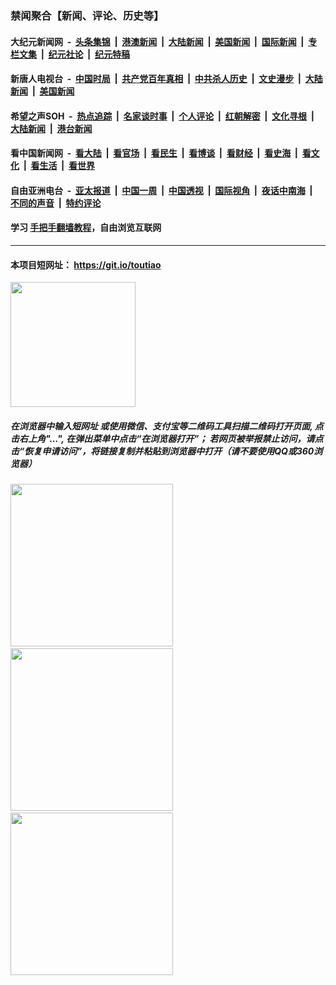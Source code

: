 ### 禁闻聚合【新闻、评论、历史等】

#### 大纪元新闻网 &nbsp;-&nbsp; [头条集锦](indexes/E头条集锦.md?t=03101631) &nbsp;|&nbsp; [港澳新闻](indexes/E港澳新闻.md?t=03101631)  &nbsp;|&nbsp; [大陆新闻](indexes/E大陆新闻.md?t=03101631) &nbsp;|&nbsp; [美国新闻](indexes/E美国新闻.md?t=03101631) &nbsp;|&nbsp; [国际新闻](indexes/E国际新闻.md?t=03101631) &nbsp;|&nbsp; [专栏文集](indexes/E专栏文集.md?t=03101631) &nbsp;|&nbsp; [纪元社论](indexes/E纪元社论.md?t=03101631) &nbsp;|&nbsp; [纪元特稿](indexes/E纪元特稿.md?t=03101631) 

#### 新唐人电视台 &nbsp;-&nbsp; [中国时局](indexes/N中国时局.md?t=03101631) &nbsp;|&nbsp; [共产党百年真相](indexes/N共产党百年真相.md?t=03101631) &nbsp;|&nbsp; [中共杀人历史](indexes/N中共杀人历史.md?t=03101631) &nbsp;|&nbsp; [文史漫步](indexes/N文史漫步.md?t=03101631) &nbsp;|&nbsp; [大陆新闻](indexes/N大陆新闻.md?t=03101631) &nbsp;|&nbsp; [美国新闻](indexes/N美国新闻.md?t=03101631)

#### 希望之声SOH &nbsp;-&nbsp; [热点追踪](indexes/H热点追踪.md?t=03101631) &nbsp;|&nbsp; [名家谈时事](indexes/H名家谈时事.md?t=03101631) &nbsp;|&nbsp; [个人评论](indexes/H个人评论.md?t=03101631)  &nbsp;|&nbsp; [红朝解密](indexes/H红朝解密.md?t=03101631) &nbsp;|&nbsp; [文化寻根](indexes/H文化寻根.md?t=03101631) &nbsp;|&nbsp; [大陆新闻](indexes/H大陆新闻.md?t=03101631) &nbsp;|&nbsp; [港台新闻](indexes/H港台新闻.md?t=03101631)

#### 看中国新闻网 &nbsp;-&nbsp; [看大陆](indexes/S看大陆.md?t=03101631) &nbsp;|&nbsp; [看官场](indexes/S看官场.md?t=03101631) &nbsp;|&nbsp; [看民生](indexes/S看民生.md?t=03101631)  &nbsp;|&nbsp; [看博谈](indexes/S看博谈.md?t=03101631) &nbsp;|&nbsp; [看财经](indexes/S看财经.md?t=03101631) &nbsp;|&nbsp; [看史海](indexes/S看史海.md?t=03101631) &nbsp;|&nbsp; [看文化](indexes/S看文化.md?t=03101631) &nbsp;|&nbsp; [看生活](indexes/S看生活.md?t=03101631) &nbsp;|&nbsp; [看世界](indexes/S看世界.md?t=03101631)

#### 自由亚洲电台 &nbsp;-&nbsp; [亚太报道](indexes/R亚太报道.md?t=03101631) &nbsp;|&nbsp; [中国一周](indexes/R中国一周.md?t=03101631) &nbsp;|&nbsp; [中国透视](indexes/R中国透视.md?t=03101631)  &nbsp;|&nbsp; [国际视角](indexes/R国际视角.md?t=03101631) &nbsp;|&nbsp; [夜话中南海](indexes/R夜话中南海.md?t=03101631) &nbsp;|&nbsp; [不同的声音](indexes/R不同的声音.md?t=03101631) &nbsp;|&nbsp; [特约评论](indexes/R特约评论.md?t=03101631)

#### 学习 [手把手翻墙教程](https://github.com/gfw-breaker/guides/wiki)，自由浏览互联网

----

#### 本项目短网址： https://git.io/toutiao
<img src="https://raw.githubusercontent.com/gfw-breaker/banned-news/master/scripts/img/qr.png" width="200px"/>  

##### 在浏览器中输入短网址 或使用微信、支付宝等二维码工具扫描二维码打开页面, 点击右上角"...", 在弹出菜单中点击“在浏览器打开”； 若网页被举报禁止访问，请点击“恢复申请访问”，将链接复制并粘贴到浏览器中打开（请不要使用QQ或360浏览器）

<img src="https://raw.githubusercontent.com/gfw-breaker/banned-news/master/scripts/img/1.png" width="260px"/> &nbsp; <img src="https://raw.githubusercontent.com/gfw-breaker/banned-news/master/scripts/img/2.png" width="260px"/> &nbsp; <img src="https://raw.githubusercontent.com/gfw-breaker/banned-news/master/scripts/img/3.png" width="260px"/>
